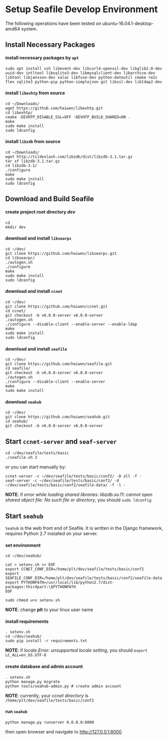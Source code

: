 # Setup Seafile Develop Environment

The following operations have been tested on ubuntu-16.04.1-desktop-amd64 system.

## Install Necessary Packages

#### install necessary packages by `apt`

```
sudo apt install ssh libevent-dev libcurl4-openssl-dev libglib2.0-dev uuid-dev intltool libsqlite3-dev libmysqlclient-dev libarchive-dev libtool libjansson-dev valac libfuse-dev python-dateutil cmake re2c flex sqlite3 python-pip python-simplejson git libssl-dev libldap2-dev
```

#### install `libevhtp` from source

```
cd ~/Downloads/
wget https://github.com/haiwen/libevhtp.git
cd libevhtp/
cmake -DEVHTP_DISABLE_SSL=OFF -DEVHTP_BUILD_SHARED=ON .
make
sudo make install
sudo ldconfig
```

#### install `libzdb` from source

```
cd ~/Downloads/
wget http://tildeslash.com/libzdb/dist/libzdb-3.1.tar.gz
tar xf libzdb-3.1.tar.gz
cd libzdb-3.1/
./configure
make
sudo make install
sudo ldconfig
```

## Download and Build Seafile

#### create project root directory *dev*

```
cd
mkdir dev
```

#### download and install `libsearpc`

```
cd ~/dev/
git clone https://github.com/haiwen/libsearpc.git
cd libsearpc/
./autogen.sh
./configure
make
sudo make install
sudo ldconfig
```

#### download and install `ccnet`

```
cd ~/dev/
git clone https://github.com/haiwen/ccnet.git
cd ccnet/
git checkout -b v6.0.0-server v6.0.0-server
./autogen.sh
./configure --disable-client --enable-server --enable-ldap
make
sudo make install
sudo ldconfig
```

#### download and install `seafile`

```
cd ~/dev/
git clone https://github.com/haiwen/seafile.git
cd seafile/
git checkout -b v6.0.0-server v6.0.0-server
./autogen.sh
./configure --disable-client --enable-server
make
sudo make install
```

#### download `seahub`

```
cd ~/dev/
git clone https://github.com/haiwen/seahub.git
cd seahub/
git checkout -b v6.0.0-server v6.0.0-server
```

## Start `ccnet-server` and `seaf-server`

```
cd ~/dev/seafile/tests/basic
./seafile.sh 2
```

or you can start manually by:

```
ccnet-server -c ~/dev/seafile/tests/basic/conf2/ -D all -f -
seaf-server -c ~/dev/seafile/tests/basic/conf2/ -d ~/dev/seafile/tests/basic/conf2/seafile-data/ -f -l -
```

**NOTE**: if *error while loading shared libraries: libzdb.so.11: cannot open shared object file: No such file or directory*, you should `sudo ldconfig`

## Start `seahub`

`Seahub` is the web front end of Seafile. It is written in the Django framework, requires Python 2.7 installed on your server.

#### set environment

```
cd ~/dev/seahub/

cat > setenv.sh << EOF
export CCNET_CONF_DIR=/home/plt/dev/seafile/tests/basic/conf2
export SEAFILE_CONF_DIR=/home/plt/dev/seafile/tests/basic/conf2/seafile-data
export PYTHONPATH=/usr/local/lib/python2.7/dist-packages:thirdpart:\$PYTHONPATH
EOF

sudo chmod u+x setenv.sh
```

**NOTE**: change **plt** to your linux user name

#### install requirements

```
. setenv.sh
cd ~/dev/seahub/
sudo pip install -r requirements.txt
```

**NOTE**: if *locale.Error: unsupported locale setting*, you should `export LC_ALL=en_US.UTF-8`

#### create database and admin account

```
. setenv.sh
python manage.py migrate
python tools/seahub-admin.py # create admin account
```

**NOTE**: currently, your *ccnet directory* is `/home/plt/dev/seafile/tests/basic/conf2`

#### run `seahub`

```
python manage.py runserver 0.0.0.0:8000
```

then open browser and navigate to http://127.0.0.1:8000
